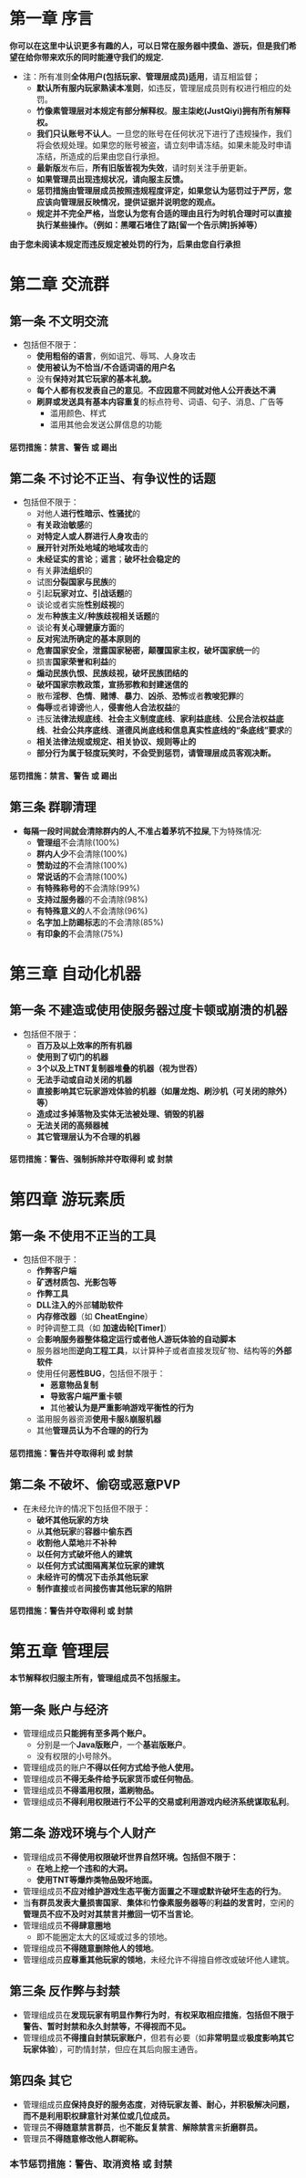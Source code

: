 # 第一章 序言

**你可以在这里中认识更多有趣的人，可以日常在服务器中摸鱼、游玩，但是我们希望在给你带来欢乐的同时能遵守我们的规定.**

* 注：所有准则**全体用户(包括玩家、管理层成员)适用**，请互相监督；
  + **默认所有服内玩家熟读本准则**，如违反，管理层成员则有权进行相应的处罚。
  + **竹像素管理层对本规定有部分解释权**。**服主柒屹(JustQiyi)拥有所有解释权。**
  + **我们只认账号不认人**。一旦您的账号在任何状况下进行了违规操作，我们将会依规处理。如果您的账号被盗，请立刻申请冻结。如果未能及时申请冻结，所造成的后果由您自行承担。
  + **最新版**发布后，**所有旧版皆视为失效**，请时刻关注手册更新。
  + **如果管理员出现违规状况，请向服主反馈。**
  + **惩罚措施由管理层成员按照违规程度评定，如果您认为惩罚过于严厉，您应该向管理层反映情况，提供证据并说明您的观点。**
  + **规定并不完全严格，当您认为您有合适的理由且行为时机合理时可以直接执行某些操作。（例如：黑曜石堵住了路[留一个告示牌]拆掉等）**

**由于您未阅读本规定而违反规定被处罚的行为，后果由您自行承担**

# 第二章 交流群

## **第一条 不文明交流**

* 包括但不限于：
  + **使用粗俗的语言**，例如诅咒、辱骂、人身攻击
  + **使用被认为不恰当/不合适词语的用户名**
  + 没有**保持对其它玩家的基本礼貌。**
  + **每个人都有权发表自己的意见**。**不应因意不同就对他人公开表达不满**
  + **刷屏或发送具有基本内容重复**的标点符号、词语、句子、消息、广告等
    - 滥用颜色、样式
    - 滥用其他会发送公屏信息的功能

#### 惩罚措施：禁言、警告 或 踢出

## 第二条 不讨论不正当、有争议性的话题

* 包括但不限于：
  + 对他人**进行性暗示、性骚扰**的
  + **有关政治敏感**的
  + **对特定人或人群进行人身攻击**的
  + **展开针对所处地域的地域攻击**的
  + **未经证实的言论**；**谣言**；**破坏社会稳定的**
  + 有关**非法组织**的
  + 试图**分裂国家与民族**的
  + 引起**玩家对立、引战话题**的
  + 谈论或者实施**性别歧视**的
  + 发布**种族主义/种族歧视相关话题**的
  + 谈论**有关心理健康方面**的
  + **反对宪法所确定的基本原则的**
  + **危害国家安全，泄露国家秘密，颠覆国家主权，破坏国家统一**的
  + 损害**国家荣誉和利益**的
  + **煽动民族仇恨、民族歧视，破坏民族团结的**
  + **破坏国家宗教政策，宣扬邪教和封建迷信的**
  + 散布**淫秽**、**色情**、**赌博**、**暴力**、**凶杀**、**恐怖**或者**教唆犯罪**的
  + **侮辱**或者**诽谤**他人，**侵害他人合法权益**的
  + 违反**法律法规底线**、**社会主义制度底线**、**家利益底线**、**公民合法权益底线**、**社会公共序底线**、**道德风尚底线和信息真实性底线的“条底线”要求**的
  + **相关法律法规或规定、相关协议、规则等止的**
  + **部分行为属于轻度玩笑时，不会受到惩罚，请管理层成员客观决断。**

#### 惩罚措施：禁言、警告 或 踢出

## 第三条 群聊清理

* **每隔一段时间就会清除群内的人,不准占着茅坑不拉屎**,下为特殊情况:
  + **管理组**不会清除(100%)
  + **群内人少**不会清除(100%)
  + **赞助过的**不会清除(100%)
  + **常说话的**不会清除(100%)
  + **有特殊称号的**不会清除(99%)
  + **支持过服务器**的不会清除(98%)
  + **有特殊意义的**人不会清除(96%)
  + **名字加上防踢标志**的不会清除(85%)
  + **有印象的**不会清除(75%)

# 第三章 自动化机器

## 第一条 不建造或使用使服务器过度卡顿或崩溃的机器

* 包括但不限于：
  + **百万及以上效率的所有机器**
  + **使用到了切门的机器**
  + **3个以及上TNT复制器堆叠的机器（视为世吞）**
  + **无法手动或自动关闭的机器**
  + **直接影响其它玩家游戏体验的机器（如屠龙炮、刷沙机（可关闭的除外）等）**
  + **造成过多掉落物及实体无法被处理、销毁的机器**
  + **无法关闭的高频器械**
  + **其它管理层认为不合理的机器**

#### 惩罚措施：警告、强制拆除并夺取得利 或 封禁

# 第四章 游玩素质

## 第一条 不使用不正当的工具

* 包括但不限于：
  + **作弊客户端**
  + **矿透材质包、光影包等**
  + **作弊工具**
  + **DLL注入的**外部**辅助软件**
  + **内存修改器**（如 **CheatEngine**）
  + 时钟调整工具（如 **加速齿轮[Timer]**）
  + 会**影响服务器整体稳定运行或者他人游玩体验的自动脚本**
  + 服务器地图**逆向工程工具**，以计算种子或者直接发现矿物、结构等的**外部软件**
  + 使用任何**恶性BUG**，包括但不限于：
    - **恶意物品复制**
    - **导致客户端严重卡顿**
    - 其他**被认为是严重影响游戏平衡性的行为**
  + 滥用服务器资源**使用卡服**&**崩服机器**
  + 其他**管理员认为不合理的的行为**

#### 惩罚措施：警告并夺取得利 或 封禁

## 第二条 不破坏、偷窃或恶意PVP

* 在未经允许的情况下包括但不限于：
  + **破坏其他玩家的方块**
  + 从**其他玩家**的**容器**中**偷东西**
  + **收割他人菜地**并**不补种**
  + **以任何方式破坏他人的建筑**
  + **以任何方式试图隔离某位玩家的建筑**
  + **未经许可的情况下击杀其他玩家**
  + **制作直接**或者**间接伤害其他玩家的陷阱**

#### 惩罚措施：警告并夺取得利 或 封禁

# 第五章 管理层

**本节解释权归服主所有，管理组成员不包括服主。**

## 第一条 账户与经济

* 管理组成员**只能拥有至多两个账户。**
  + 分别是一个**Java版账户**，一个**基岩版账户**。
  + 没有权限的小号除外。
* 管理组成员的账户**不得以任何方式给予他人使用。**
* 管理组成员**不得无条件给予玩家货币或任何物品**。
* 管理组成员**不得滥用权限，滥刷物品。**
* 管理组成员**不得利用权限进行不公平的交易或利用游戏内经济系统谋取私利**。

## 第二条 游戏环境与个人财产

* 管理组成员**不得使用权限破坏世界自然环境。包括但不限于：**
  + **在地上挖一个违和的大洞。**
  + **使用TNT等爆炸类物品毁坏地面。**
* 管理组成员**不应对维护游戏生态平衡方面置之不理或默许破坏生态的行为**。
* 当**有群员发表大量损害国家**、**集体**和**竹像素服务器等**的**利益的发言时**，空闲的**管理员不应不及时对其禁言并撤回一切不当言论**。
* 管理组成员**不得肆意圈地**
  + 即不能圈定太大的区域或过多的领地。
* 管理组成员**不得随意删除他人的领地**。
* 管理组成员**应尊重其他玩家的领地**，未经允许不得擅自修改或破坏他人建筑。

## 第三条 反作弊与封禁

* 管理组成员在**发现玩家有明显作弊行为时**，**有权采取相应措施**，**包括但不限于警告、暂时封禁和永久封禁等，不得视而不见。**
* 管理组成员**不得擅自封禁玩家账户**，但若有必要（如**非常明显**或**极度影响其它玩家体验**），可酌情封禁，但应在其后向服主通告。

## 第四条 其它

* 管理组成员**应保持良好的服务态度**，**对待玩家友善、耐心，并积极解决问题，而不是利用职权肆意针对某位或几位成员。**
* 管理员**不得随意禁言群员**，也**不能反复禁言**、**解除禁言**来**折磨群员。**
* 管理员**不得随意修改他人群昵称。**

### 本节惩罚措施：警告、取消资格 或 封禁